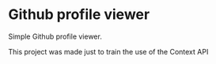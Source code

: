# Github profile viewer

Simple Github profile viewer.

This project was made just to train the use of the Context API
